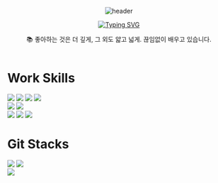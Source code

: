 <div tag="header" align="center">
 
![header](https://capsule-render.vercel.app/api?type=Waving&color=0:80ffea,100:0d2373&height=300&section=header&text=Kimarv's%20Github&fontSize=85)

<a href="https://git.io/typing-svg"><img src="https://readme-typing-svg.herokuapp.com?font=Fira+Code&pause=1000&color=17959C&center=true&width=435&lines=Game+Client+%2F+AI+Programmer" alt="Typing SVG" /></a>

</div>

<div tag="profile" align="center">
📚 좋아하는 것은 더 깊게, 그 외도 얇고 넓게. 끊임없이 배우고 있습니다.
<br/>
</div>

<br/>

# Work Skills
![](https://img.shields.io/badge/C-00599C?style=for-the-badge&logo=c&logoColor=white)
![](https://img.shields.io/badge/C%2B%2B-00599C?style=for-the-badge&logo=c%2B%2B&logoColor=white)
![](https://img.shields.io/badge/C%23-239120?style=for-the-badge&logo=c-sharp&logoColor=white)
![](https://img.shields.io/badge/Python-3776AB?style=for-the-badge&logo=python&logoColor=white)
<br>
![](https://img.shields.io/badge/Unity-100000?style=for-the-badge&logo=unity&logoColor=white)
![](https://img.shields.io/badge/unrealengine-%23313131.svg?style=for-the-badge&logo=unrealengine&logoColor=white)
<br>
![](https://img.shields.io/badge/Visual_Studio-5C2D91?style=for-the-badge&logo=visual%20studio&logoColor=white)
![](https://img.shields.io/badge/Visual_Studio_Code-0078D4?style=for-the-badge&logo=visual%20studio%20code&logoColor=white)
![](https://img.shields.io/badge/Colab-F9AB00?style=for-the-badge&logo=googlecolab&color=525252)
<br>
# Git Stacks
![](https://github-readme-stats.vercel.app/api?username=Kimarv07&hide_border=false&include_all_commits=true&count_private=true)
![](https://github-readme-stats.vercel.app/api/top-langs/?username=Kimarv07&include_all_commits=true&count_private=true&layout=compact)<br/>
![](https://github-readme-streak-stats.herokuapp.com/?user=Kimarv07&hide_border=false)<br/>

